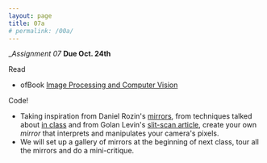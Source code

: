 ```yaml
---
layout: page
title: 07a
# permalink: /00a/
---
```



__Assignment 07_
__Due Oct. 24th__

Read
- ofBook [Image Processing and Computer Vision](https://openframeworks.cc/ofBook/chapters/image_processing_computer_vision.html)

Code!
- Taking inspiration from Daniel Rozin's [mirrors](http://www.smoothware.com/danny/), from techniques talked about [in class](https://github.com/ajbajb/ARTTECH3135-fall2018/tree/master/code_day07) and from Golan Levin's [slit-scan article](http://www.flong.com/texts/lists/slit_scan/), create your own _mirror_ that interprets and manipulates your camera's pixels.
- We will set up a gallery of mirrors at the beginning of next class, tour all the mirrors and do a mini-critique.
